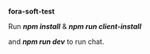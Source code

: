 **fora-soft-test**

Run **_npm install_** & _**npm run client-install**_

and **_npm run dev_** to run chat.
